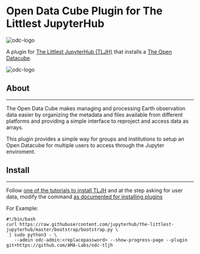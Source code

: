 # Open Data Cube Plugin for The Littlest JupyterHub
![odc-logo](https://static.wixstatic.com/media/8959d6_af917b5494184676952b5bc69f6d5e7b~mv2_d_14168_4343_s_3_2.png)

A plugin for [The Littlest JupyterHub (TLJH)](https://tljh.jupyter.org) that installs a [The Open Datacube](https://www.opendatacube.org/).

![odc-logo](https://static.wixstatic.com/media/f9d4ea_b8902e098bc244929b418980ce21b23f~mv2.jpg/v1/fill/w_1920,h_595,al_c,q_85/f9d4ea_b8902e098bc244929b418980ce21b23f~mv2.webp)
## About
---
The Open Data Cube makes managing and processing Earth observation data easier by organizing the metadata and files available from different platforms and providing a simple interface to reproject and access data as arrays.

This plugin provides a simple way for groups and institutions to setup an Open Datacube for multiple users to access through the Jupyter enviroment.

## Install
---
Follow [one of the tutorials to install TLJH](https://tljh.jupyter.org/en/latest/#installation) and at the step asking for user data, modify the command [as documented for installing plugins](https://tljh.jupyter.org/en/latest/topic/customizing-installer.html?highlight=plugin#installing-tljh-plugins)

For Example:
```
#!/bin/bash
curl https://raw.githubusercontent.com/jupyterhub/the-littlest-jupyterhub/master/bootstrap/bootstrap.py \
 | sudo python3 - \
   --admin odc-admin:<replacepassword> --show-progress-page --plugin git+https://github.com/AMA-Labs/odc-tljh
```